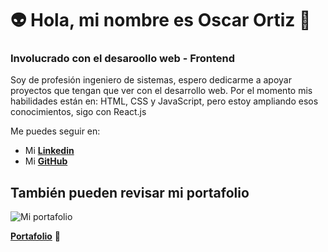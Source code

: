 # 👽 Hola, mi nombre es Oscar Ortiz 👋
### Involucrado con el desaroollo web - Frontend

Soy de profesión ingeniero de sistemas, espero dedicarme a apoyar proyectos que tengan que ver con el desarrollo web. Por el momento mis habilidades están en: HTML, CSS y JavaScript, pero estoy ampliando esos conocimientos, sigo con React.js

Me puedes seguir en:

* Mi [**Linkedin**](https://www.linkedin.com/in/oscar-alexander-ortiz-beltran)
* Mi [**GitHub**](https://github.com/oskrobot)

## También pueden revisar mi portafolio
![Mi portafolio](https://github.com/oskrobot/oskrobot/assets/115122435/8cc874e4-aed0-43af-b03d-ddf9dfe97ea3)

[**Portafolio**](https://oskrobot.github.io/miPortafolio/) 📄
